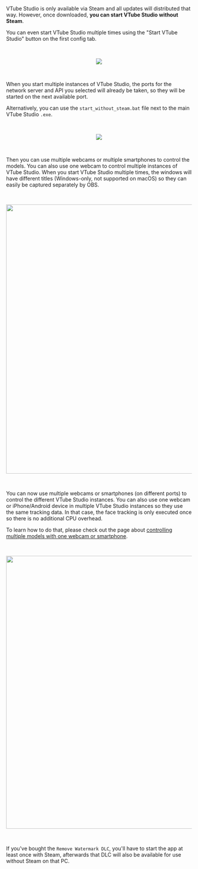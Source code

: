 VTube Studio is only available via Steam and all updates will distributed that way. However, once downloaded, **you can start VTube Studio without Steam**.

You can even start VTube Studio multiple times using the "Start VTube Studio" button on the first config tab.

<br/>
<p align="center">
  <img src="https://raw.githubusercontent.com/wiki/DenchiSoft/VTubeStudio/img/start_new_vts_instance_button.png"/>
</p>
<br/>

When you start multiple instances of VTube Studio, the ports for the network server and API you selected will already be taken, so they will be started on the next available port.

Alternatively, you can use the `start_without_steam.bat` file next to the main VTube Studio `.exe`. 

<br/>
<p align="center">
  <img src="https://raw.githubusercontent.com/wiki/DenchiSoft/VTubeStudio/img/start_without_steam.png"/>
</p>
<br/>

Then you can use multiple webcams or multiple smartphones to control the models. You can also use one webcam to control multiple instances of VTube Studio.
When you start VTube Studio multiple times, the windows will have different titles (Windows-only, not supported on macOS) so they can easily be captured separately by OBS.

<br/>
<p align="center">
  <img src="https://raw.githubusercontent.com/wiki/DenchiSoft/VTubeStudio/img/vts_multi_window_title.png" width="730px"/>
</p>
<br/>

You can now use multiple webcams or smartphones (on different ports) to control the different VTube Studio instances. You can also use one webcam or iPhone/Android device in multiple VTube Studio instances so they use the same tracking data. In that case, the face tracking is only executed once so there is no additional CPU overhead.

To learn how to do that, please check out the page about [controlling multiple models with one webcam or smartphone](https://github.com/DenchiSoft/VTubeStudio/wiki/Controlling-multiple-models-with-one-Webcam-or-iPhone-Android-device).

<br/>
<p align="center">
  <img src="https://raw.githubusercontent.com/wiki/DenchiSoft/VTubeStudio/img/multi_vts.gif" width="740px"/>
</p>
<br/>

If you've bought the `Remove Watermark DLC`, you'll have to start the app at least once with Steam, afterwards that DLC will also be available for use without Steam on that PC.